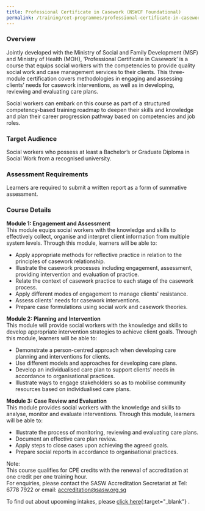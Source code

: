 ```yaml
---
title: Professional Certificate in Casework (NSWCF Foundational)
permalink: /training/cet-programmes/professional-certificate-in-casework-(NSWCF-foundational)/
---
```


### **Overview**

Jointly developed with the Ministry of Social and Family Development (MSF) and Ministry of Health (MOH), ‘Professional Certificate in Casework’ is a course that equips social workers with the competencies to provide quality social work and case management services to their clients. This three-module certification covers methodologies in engaging and assessing clients’ needs for casework interventions, as well as in developing, reviewing and evaluating care plans.
 
Social workers can embark on this course as part of a structured competency-based training roadmap to deepen their skills and knowledge and plan their career progression pathway based on competencies and job roles.  

### **Target Audience**

Social workers who possess at least a Bachelor’s or Graduate Diploma in Social Work from a recognised university.

### **Assessment Requirements**

Learners are required to submit a written report as a form of summative assessment.

### **Course Details**

**Module 1: Engagement and Assessment**  
This module equips social workers with the knowledge and skills to effectively collect, organise and interpret client information from multiple system levels. Through this module, learners will be able to:

-   Apply appropriate methods for reflective practice in relation to the principles of casework relationship.
-   Illustrate the casework processes including engagement, assessment, providing intervention and evaluation of practice.
-   Relate the context of casework practice to each stage of the casework process.
-   Apply different modes of engagement to manage clients' resistance.
-   Assess clients' needs for casework interventions.
-   Prepare case formulations using social work and casework theories.

**Module 2: Planning and Intervention**  
This module will provide social workers with the knowledge and skills to develop appropriate intervention strategies to achieve client goals. Through this module, learners will be able to:

-   Demonstrate a person-centred approach when developing care planning and interventions for clients.
-   Use different models and approaches for developing care plans.
-   Develop an individualised care plan to support clients' needs in accordance to organisational practices.
-   Illustrate ways to engage stakeholders so as to mobilise community resources based on individualised care plans.

**Module 3: Case Review and Evaluation**  
This module provides social workers with the knowledge and skills to analyse, monitor and evaluate interventions. Through this module, learners will be able to:

-   Illustrate the process of monitoring, reviewing and evaluating care plans.
-   Document an effective care plan review.
-   Apply steps to close cases upon achieving the agreed goals.
-   Prepare social reports in accordance to organisational practices.

Note:  
This course qualifies for CPE credits with the renewal of accreditation at one credit per one training hour.  
For enquiries, please contact the SASW Accreditation Secretariat at Tel: 6778 7922 or email: <accreditation@sasw.org.sg>  
  
To find out about upcoming intakes, please  [click here](https://e-services.ncss.gov.sg/Training/Course/TemplateSearch?Keyword=Professional+Certificate+in+Casework){:target="_blank"}   .
